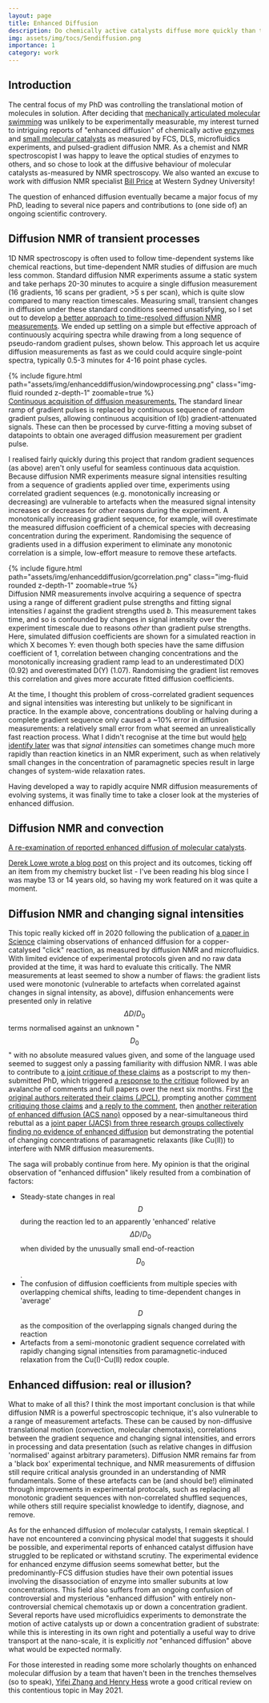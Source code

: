 ```yaml
---
layout: page
title: Enhanced Diffusion
description: Do chemically active catalysts diffuse more quickly than they should do?
img: assets/img/tocs/Sendiffusion.png
importance: 1
category: work
---
```


## Introduction

The central focus of my PhD was controlling the translational motion of molecules in solution. After deciding that [mechanically articulated molecular swimming](https://tscmacdonald.github.io/projects/molecularswimming) was unlikely to be  experimentally measurable, my interest turned to intriguing reports of "enhanced diffusion" of chemically active [enzymes](https://pubs.acs.org/doi/abs/10.1021/acs.accounts.8b00286) and [small molecular catalysts](https://onlinelibrary.wiley.com/doi/full/10.1002/anie.201509237) as measured by FCS, DLS, microfluidics experiments, and pulsed-gradient diffusion NMR. As a chemist and NMR spectroscopist I was happy to leave the optical studies of enzymes to others, and so chose to look at the diffusive behaviour of molecular catalysts as-measured by NMR spectroscopy. We also wanted an excuse to work with diffusion NMR specialist [Bill Price](https://www.westernsydney.edu.au/staff_profiles/uws_profiles/professor_bill_price) at Western Sydney University!

The question of enhanced diffusion eventually became a major focus of my PhD, leading to several nice papers and contributions to (one side of) an ongoing scientific controvery.

## Diffusion NMR of transient processes

1D NMR spectroscopy is often used to follow time-dependent systems like chemical reactions, but time-dependent NMR studies of diffusion are much less common. Standard diffusion NMR experiments assume a static system and take perhaps 20-30 minutes to acquire a single diffusion measurement (16 gradients, 16 scans per gradient, >5 s per scan), which is quite slow compared to many reaction timescales. Measuring small, transient changes in diffusion under these standard conditions seemed unsatisfying, so I set out to develop [a better approach to time-resolved diffusion NMR measurements](https://dx.doi.org/10.1002/cphc.201900150). We ended up settling on a simple but effective approach of continuously acquiring spectra while drawing from a long sequence of pseudo-random gradient pulses, shown below. This approach let us acquire diffusion measurements as fast as we could could acquire single-point spectra, typically 0.5-3 minutes for 4-16 point phase cycles.

<div class="row mt-3">
    <div class="col-sm mt-3 mt-md-0">
        {% include figure.html path="assets/img/enhanceddiffusion/windowprocessing.png" class="img-fluid rounded z-depth-1" zoomable=true %}
    </div>
</div>
<div class="caption">
 <a href=https://dx.doi.org/10.1002/cphc.201900150>Continuous acquisition of diffusion measurements.</a> The standard linear ramp of gradient pulses is replaced by continuous sequence of random gradient pulses, allowing continuous acquisition of I(b) gradient-attenuated signals. These can then be processed by curve-fitting a moving subset of datapoints to obtain one averaged diffusion measurement per gradient pulse.
</div>

I realised fairly quickly during this project that random gradient sequences (as above) aren't only useful for seamless continuous data acquistion. Because diffusion NMR experiments measure signal intensities resulting from a sequence of gradients applied over time, experiments using correlated gradient sequences (e.g. monotonically increasing or decreasing) are vulnerable to artefacts when the measured signal intensity increases or decreases for <i>other</i> reasons during the experiment. A monotonically increasing gradient sequence, for example, will overestimate the measured diffusion coefficient of a chemical species with decreasing concentration during the experiment. Randomising the sequence of gradients used in a diffusion experiment to eliminate any monotonic correlation is a simple, low-effort measure to remove these artefacts. 

<div class="row mt-3">
    <div class="col-sm mt-3 mt-md-0">
        {% include figure.html path="assets/img/enhanceddiffusion/gcorrelation.png" class="img-fluid rounded z-depth-1" zoomable=true %}
    </div>
</div>
<div class="caption">
 Diffusion NMR measurements involve acquiring a sequence of spectra using a range of different gradient pulse strengths and fitting signal intensities <i>I</i> against the gradient strengths used <i>b</i>. This measurement takes time, and so is confounded by changes in signal intensity over the experiment timescale due to reasons <i>other</i> than gradient pulse strengths. Here, simulated diffusion coefficients are shown for a simulated reaction in which X becomes Y: even though both species have the same diffusion coefficient of 1, correlation between changing concentrations and the monotonically increasing gradient ramp lead to an underestimated D(X) (0.92) and overestimated D(Y) (1.07). Randomising the gradient list removes this correlation and gives more accurate fitted diffusion coefficients.
</div>

At the time, I thought this problem of cross-correlated gradient sequences and signal intensities was interesting but unlikely to be significant in practice. In the example above, concentrations doubling or halving during a complete gradient sequence only caused a ~10\% error in diffusion measurements: a relatively small error from what seemed an unrealistically fast reaction process. What I didn't recognise at the time but would [help identify later](https://pubs.acs.org/doi/abs/10.1021/jacs.1c09455) was that _signal intensities_ can sometimes change much more rapidly than reaction kinetics in an NMR experiment, such as when relatively small changes in the concentration of paramagnetic species result in large changes of system-wide relaxation rates.

Having developed a way to rapidly acquire NMR diffusion measurements of evolving systems, it was finally time to take a closer look at the mysteries of enhanced diffusion.

## Diffusion NMR and convection

[A re-examination of reported enhanced diffusion of molecular catalysts](https://onlinelibrary.wiley.com/doi/full/10.1002/anie.201910968).	

[Derek Lowe wrote a blog post](https://www.science.org/content/blog-post/enhanced-diffusion-real-illusion) on this project and its outcomes, ticking off an item from my chemistry bucket list - I've been reading his blog since I was maybe 13 or 14 years old, so having my work featured on it was quite a moment.


## Diffusion NMR and changing signal intensities

This topic really kicked off in 2020 following the publication of [a paper in Science](https://www.science.org/doi/full/10.1126/science.aba8425) claiming observations of enhanced diffusion for a copper-catalysed "click" reaction, as measured by diffusion NMR and microfluidics. With limited evidence of experimental protocols given and no raw data provided at the time, it was hard to evaluate this critically. The NMR measurements at least seemed to show a number of flaws: the gradient lists used were monotonic (vulnerable to artefacts when correlated against changes in signal intensity, as above), diffusion enhancements were presented only in relative $$\Delta D/D_0$$ terms normalised against an unknown "$$D_0$$" with no absolute measured values given, and some of the language used seemed to suggest only a passing familiarity with diffusion NMR. I was able to contribute to [a joint critique of these claims](https://www.science.org/doi/10.1126/science.abe8322) as a postscript to my then-submitted PhD, which triggered [a response to the critique](https://www.science.org/doi/full/10.1126/science.abe8678) followed by an avalanche of comments and full papers over the next six months. First [the original authors reiterated their claims (JPCL)](https://pubs.acs.org/doi/abs/10.1021/acs.jpclett.1c00066), prompting another [comment critiquing those claims](https://pubs.acs.org/doi/abs/10.1021/acs.jpclett.1c00995) and [a reply to the comment](https://pubs.acs.org/doi/abs/10.1021/acs.jpclett.1c01312), then [another reiteration of enhanced diffusion (ACS nano)](https://pubs.acs.org/doi/full/10.1021/acsnano.1c05168) opposed by a near-simultaneous third rebuttal as a [joint paper (JACS) from three research groups collectively finding no evidence of enhanced diffusion](https://pubs.acs.org/doi/abs/10.1021/jacs.1c09455) but demonstrating the potential of changing concentrations of paramagnetic relaxants (like Cu(II)) to interfere with NMR diffusion measurements. 

The saga will probably continue from here. My opinion is that the original observation of "enhanced diffusion" likely resulted from a combination of factors:
* Steady-state changes in real $$D$$ during the reaction led to an apparently 'enhanced' relative $$\Delta D/D_0$$ when divided by the unusually small end-of-reaction $$D_0$$.  
* The confusion of diffusion coefficients from multiple species with overlapping chemical shifts, leading to time-dependent changes in 'average' $$D$$ as the composition of the overlapping signals changed during the reaction 
* Artefacts from a semi-monotonic gradient sequence correlated with rapidly changing signal intensities from paramagnetic-induced relaxation  from the Cu(I)-Cu(II) redox couple. 


## Enhanced diffusion: real or illusion?

What to make of all this? I think the most important conclusion is that while diffusion NMR is a powerful spectroscopic technique, it's also vulnerable to a range of measurement artefacts. These can be caused by non-diffusive translational motion (convection, molecular chemotaxis), correlations between the gradient sequence and changing signal intensities, and errors in processing and data presentation (such as relative changes in diffusion 'normalised' against arbitrary parameters). Diffusion NMR remains far from a 'black box' experimental technique, and NMR measurements of diffusion still require critical analysis grounded in an understanding of NMR fundamentals. Some of these artefacts can be (and should be!) eliminated through improvements in experimental protocals, such as replacing all monotonic gradient sequences with non-correlated shuffled sequences, while others still require specialist knowledge to identify, diagnose, and remove.


As for the enhanced diffusion of molecular catalysts, I remain skeptical. I have not encountered a convincing physical model that suggests it should be possible, and experimental reports of enhanced catalyst diffusion have struggled to be replicated or withstand scrutiny. The experimental evidence for enhanced enzyme diffusion seems somewhat better, but the predominantly-FCS diffusion studies have their own potential issues involving the disassociation of enzyme into smaller subunits at low concentrations. This field also suffers from an ongoing confusion of controversial and mysterious "enhanced diffusion" with entirely non-controversial chemical chemotaxis up or down a concentration gradient. Several reports have used microfluidics experiments to demonstrate the motion of active catalysts up or down a concentration gradient of substrate: while this is interesting in its own right and potentially a useful way to drive transport at the nano-scale, it is explicitly _not_ "enhanced diffusion" above what would be expected normally.

For those interested in reading some more scholarly thoughts on enhanced molecular diffusion by a team that haven't been in the trenches themselves (so to speak), [Yifei Zhang and Henry Hess](https://www.nature.com/articles/s41570-021-00281-6) wrote a good critical review on this contentious topic in May 2021.